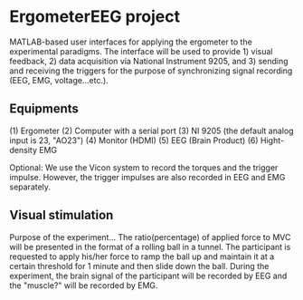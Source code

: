 # ErgometerEEG project
MATLAB-based user interfaces for applying the ergometer to the experimental paradigms. The interface will be used to provide 1) visual feedback, 2) data acquisition via National Instrument 9205, and 3) sending and receiving the triggers for the purpose of synchronizing signal recording (EEG, EMG, voltage...etc.).

## Equipments
(1) Ergometer 
(2) Computer with a serial port 
(3) NI 9205 (the default analog input is 23, "AO23") 
(4) Monitor (HDMI) 
(5) EEG (Brain Product)
(6) Hight-density EMG 

Optional: We use the Vicon system to record the torques and the trigger impulse. However, the trigger impulses are also recorded in EEG and EMG separately. 

## Visual stimulation 
Purpose of the experiment...
The ratio(percentage) of applied force to  MVC will be presented in the format of a rolling ball in a tunnel. The participant is requested to apply his/her force to ramp the ball up and maintain it at a certain threshold for 1 minute and then slide down the ball. During the experiment, the brain signal of the participant will be recorded by EEG and the "muscle?" will be recorded by EMG.  
